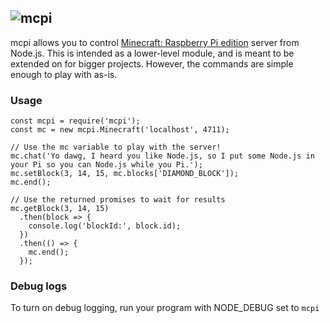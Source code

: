 ## ![mcpi](https://raw.github.com/mdnorman/node-mcpi/master/minecraft-pi.png)

mcpi allows you to control [Minecraft: Raspberry Pi edition](http://pi.minecraft.net/) server from Node.js. This is intended as a lower-level module, and is meant to be extended on for bigger projects. However, the commands are simple enough to play with as-is.

### Usage

    const mcpi = require('mcpi');
    const mc = new mcpi.Minecraft('localhost', 4711);
    
    // Use the mc variable to play with the server!
    mc.chat('Yo dawg, I heard you like Node.js, so I put some Node.js in your Pi so you can Node.js while you Pi.');
    mc.setBlock(3, 14, 15, mc.blocks['DIAMOND_BLOCK']);
    mc.end();
    
    // Use the returned promises to wait for results
    mc.getBlock(3, 14, 15)
      .then(block => {
        console.log('blockId:', block.id);
      })
      .then(() => {
        mc.end();
      });
      
### Debug logs

To turn on debug logging, run your program with NODE_DEBUG set to `mcpi`

